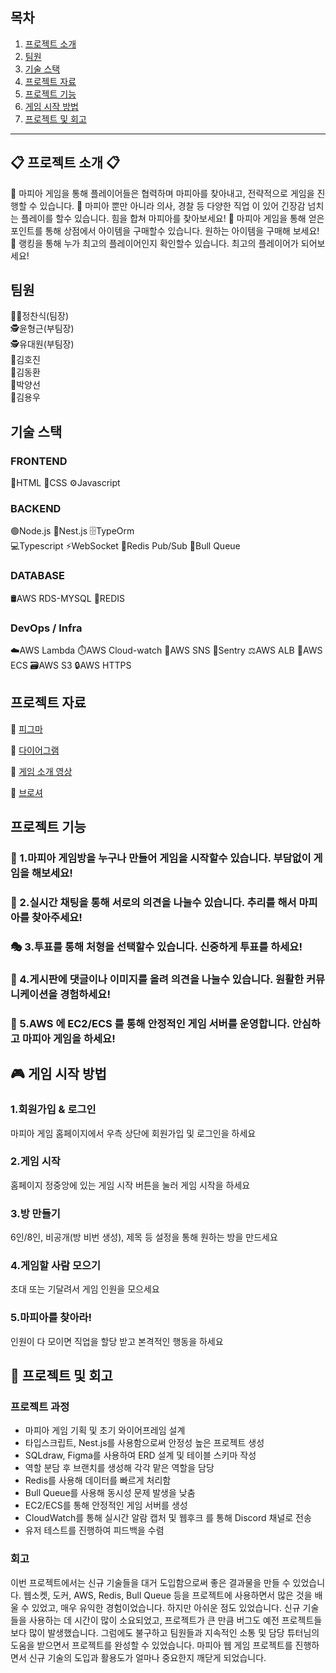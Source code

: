 ## 목차
1. [프로젝트 소개](#-프로젝트-소개-)
2. [팀원](#팀원)
3. [기술 스택](#기술-스택)
4. [프로젝트 자료](#프로젝트-자료)
5. [프로젝트 기능](#프로젝트-기능)
6. [게임 시작 방법](#게임-시작-방법)
7. [프로젝트 및 회고](#프로젝트-및-회고)

---

## 📋 프로젝트 소개 📋
📌 마피아 게임을 통해 플레이어들은 협력하며 마피아를 찾아내고, 전략적으로 게임을 진행할 수 있습니다.
📌 마피아 뿐만 아니라 의사, 경찰 등 다양한 직업 이 있어 긴장감 넘치는 플레이를 할수 있습니다. 힘을 합쳐 마피아를 찾아보세요!
📌 마피아 게임을 통해 얻은 포인트를 통해 상점에서 아이템을 구매할수 있습니다. 원하는 아이템을 구매해 보세요!
📌 랭킹을 통해 누가 최고의 플레이어인지 확인할수 있습니다. 최고의 플레이어가 되어보세요!

## 팀원
🤵🏻정찬식(팀장)  
🕵윤형근(부팀장)  
🕵유대원(부팀장)  
🙍김호진  
🙍김동환  
🙍박양선  
🙍김용우  

## 기술 스택
### FRONTEND
📄HTML
🎨CSS
⚙️Javascript

### BACKEND
🟢Node.js
🚀Nest.js
🗄️TypeOrm  
💻Typescript
⚡WebSocket
🚩Redis Pub/Sub
🔀Bull Queue

### DATABASE
🛢️AWS RDS-MYSQL
🔴REDIS 

### DevOps / Infra
☁️AWS Lambda
⏱️AWS Cloud-watch
🔔AWS SNS
🚨Sentry
⚖️AWS ALB
🐳AWS ECS
🗃️AWS S3
🔒AWS HTTPS


## 프로젝트 자료
🧩 [피그마](https://www.figma.com/design/NOOZIfc4SlIlGoU0vDcVML/%EC%B5%9C%EC%A2%85-%ED%94%84%EB%A1%9C%EC%A0%9D%ED%8A%B8-%3A-%EB%A7%88%ED%94%BC%EC%95%84-%EC%BB%A4%EB%AE%A4%EB%8B%88%ED%8B%B0?node-id=0-1&p=f&t=3voTGuDi9FMaGqiN-0)

📑 [다이어그램](https://drawsql.app/teams/adqqs/diagrams/mafia)

🎥 [게임 소개 영상](https://www.youtube.com/watch?v=2UVN-dpqvPU)

📖 [브로셔](https://teamsparta.notion.site/Node-js-7-1a72dc3ef514808e9ee0f43119a22e8d?p=1b32dc3ef51480ed8e27dad771b8203d&pm=c)


## 프로젝트 기능
### 🍷 1.마피아 게임방을 누구나 만들어 게임을 시작할수 있습니다. 부담없이 게임을 해보세요! 
### 🎩 2.실시간 채팅을 통해 서로의 의견을 나눌수 있습니다. 추리를 해서 마피아를 찾아주세요!
### 🎭 3.투표를 통해 처형을 선택할수 있습니다. 신중하게 투표를 하세요!
### 🚬 4.게시판에 댓글이나 이미지를 올려 의견을 나눌수 있습니다. 원활한 커뮤니케이션을 경험하세요!
### 💸 5.AWS 에 EC2/ECS 를 통해 안정적인 게임 서버를 운영합니다. 안심하고 마피아 게임을 하세요!


## 🎮 게임 시작 방법
### 1.회원가입 & 로그인
마피아 게임 홈페이지에서 우측 상단에 회원가입 및 로그인을 하세요

### 2.게임 시작
홈페이지 정중앙에 있는 게임 시작 버튼을 눌러 게임 시작을 하세요

### 3.방 만들기
6인/8인, 비공개(방 비번 생성), 제목 등 설정을 통해 원하는 방을 만드세요

### 4.게임할 사람 모으기
초대 또는 기달려서 게임 인원을 모으세요

### 5.마피아를 찾아라!
인원이 다 모이면 직업을 할당 받고 본격적인 행동을 하세요

## 🤝 프로젝트 및 회고
### 프로젝트 과정
- 마피아 게임 기획 및 초기 와이어프레임 설계
- 타입스크립트, Nest.js를 사용함으로써 안정성 높은 프로젝트 생성
- SQLdraw, Figma를 사용하여 ERD 설계 및 테이블 스키마 작성
- 역할 분담 후 브랜치를 생성해 각각 맡은 역할을 담당
- Redis를 사용해 데이터를 빠르게 처리함
- Bull Queue를 사용해 동시성 문제 발생을 낮춤
- EC2/ECS를 통해 안정적인 게임 서버를 생성
- CloudWatch를 통해 실시간 알람 캡처 및 웹후크 를 통해 Discord 채널로 전송
- 유저 테스트를 진행하여 피드백을 수렴

### 회고
이번 프로젝트에서는 신규 기술들을 대거 도입함으로써 좋은 결과물을 만들 수 있었습니다. 
웹소켓, 도커, AWS, Redis, Bull Queue 등을 프로젝트에 사용하면서 많은 것을 배울 수 있었고, 매우 유익한 경험이었습니다.
하지만 아쉬운 점도 있었습니다. 신규 기술들을 사용하는 데 시간이 많이 소요되었고, 프로젝트가 큰 만큼 버그도 예전 프로젝트들보다 많이 발생했습니다.
그럼에도 불구하고 팀원들과 지속적인 소통 및 담당 튜터님의 도움을 받으면서 프로젝트를 완성할 수 있었습니다.
마피아 웹 게임 프로젝트를 진행하면서 신규 기술의 도입과 활용도가 얼마나 중요한지 깨닫게 되었습니다.


